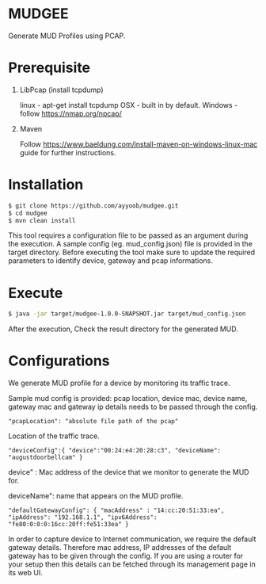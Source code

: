 # MUDGEE
Generate MUD Profiles using PCAP.

# Prerequisite
1. LibPcap (install tcpdump)


    linux - apt-get install tcpdump
    OSX - built in by default.
    Windows - follow https://nmap.org/npcap/
    
2. Maven


    Follow https://www.baeldung.com/install-maven-on-windows-linux-mac guide for further instructions.
    

# Installation

```sh
$ git clone https://github.com/ayyoob/mudgee.git
$ cd mudgee
$ mvn clean install
```

This tool requires a configuration file to be passed as an argument during the execution. A sample config (eg. mud_config.json) file is provided in the target directory. Before executing the tool make sure to update the required parameters to identify device, gateway and pcap informations. 

# Execute

```sh
$ java -jar target/mudgee-1.0.0-SNAPSHOT.jar target/mud_config.json 
```

After the execution, Check the result directory for the generated MUD.

# Configurations

We generate MUD profile for a device by monitoring its traffic trace.

Sample mud config is provided:
    pcap location, device mac, device name, gateway mac and gateway ip details needs to be passed through the config.

    "pcapLocation": "absolute file path of the pcap"

Location of the traffic trace.

    "deviceConfig":{ "device":"00:24:e4:20:28:c3", "deviceName": "augustdoorbellcam" }
 device" : Mac address of the device that we monitor to generate the MUD for.
 
 deviceName": name that appears on the MUD profile.

    "defaultGatewayConfig": { "macAddress" : "14:cc:20:51:33:ea", "ipAddress": "192.168.1.1", "ipv6Address": "fe80:0:0:0:16cc:20ff:fe51:33ea" }

In order to capture device to Internet communication, we require the default gateway details. Therefore mac address, IP addresses of the default gateway has to be given through the config. If you are using a router for your setup then this details can be fetched through its management page in its web UI.
